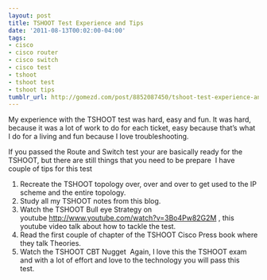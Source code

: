 ```yaml
---
layout: post
title: TSHOOT Test Experience and Tips
date: '2011-08-13T00:02:00-04:00'
tags:
- cisco
- cisco router
- cisco switch
- cisco test
- tshoot
- tshoot test
- tshoot tips
tumblr_url: http://gomezd.com/post/8852087450/tshoot-test-experience-and-tips
---
```

My experience with the TSHOOT test was hard, easy and fun. It was hard, because it was a lot of work to do for each ticket, easy because that’s what I do for a living and fun because I love troubleshooting. 

If you passed the Route and Switch test your are basically ready for the TSHOOT, but there are still things that you need to be prepare 
I have couple of tips for this test
1. Recreate the TSHOOT topology over, over and over to get used to the IP scheme and the entire topology.
2. Study all my TSHOOT notes from this blog.
3. Watch the TSHOOT Bull eye Strategy on youtube <http://www.youtube.com/watch?v=3Bo4Pw82G2M> , this youtube video talk about how to tackle the test. 
4. Read the first couple of chapter of the TSHOOT Cisco Press book where they talk Theories. 
5. Watch the TSHOOT CBT Nugget 
Again, I love this the TSHOOT exam and with a lot of effort and love to the technology you will pass this test.  
